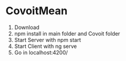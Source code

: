 # CovoitMean
1. Download
2. npm install in main folder and Covoit folder
3. Start Server with npm start
4. Start Client with ng serve
5. Go in localhost:4200/
